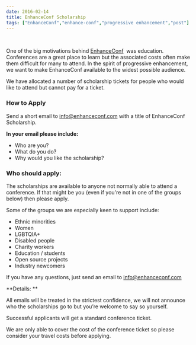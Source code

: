 ```yaml
---
date: 2016-02-14
title: EnhanceConf Scholarship
tags: ["EnhanceConf","enhance-conf","progressive enhancement","post"]
---
```

   
  
One of the big motivations behind [EnhanceConf](http://enhanceconf.com)  was education. Conferences are a great place to learn but the associated costs often make them difficult for many to attend. In the spirit of progressive enhancement, we want to make EnhanceConf available to the widest possible audience.  
  
We have allocated a number of scholarship tickets for people who would like to attend but cannot pay for a ticket.  

### How to Apply
  
Send a short email to info@enhanceconf.com with a title of EnhanceConf Scholarship.  
  
**In your email please include:**  
  
- Who are you?  
- What do you do?  
- Why would you like the scholarship?  

### Who should apply:

  
The scholarships are available to anyone not normally able to attend a conference. If that might be you (even if you're not in one of the groups below) then please apply.  
  
Some of the groups we are especially keen to support include:  

  
*   Ethnic minorities 
*   Women
*   LGBTQIA+
*   Disabled people
*   Charity workers
*   Education / students
*   Open source projects
*   Industry newcomers
  
If you have any questions, just send an email to info@enhanceconf.com  
  
**Details: **  
  
All emails will be treated in the strictest confidence, we will not announce who the scholarships go to but you’re welcome to say so yourself.  
  
Successful applicants will get a standard conference ticket.  
  
We are only able to cover the cost of the conference ticket so please consider your travel costs before applying.

        